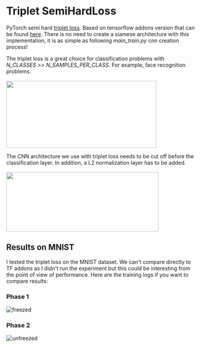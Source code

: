 # Triplet SemiHardLoss
PyTorch semi hard [triplet loss](https://arxiv.org/pdf/1503.03832.pdf). Based on tensorflow addons version that can be found [here](https://www.tensorflow.org/addons/tutorials/losses_triplet). There is no need to create a siamese architecture with this implementation, it is as simple as following *main_train.py* cnn creation process!

The triplet loss is a great choice for classification problems with *N_CLASSES >> N_SAMPLES_PER_CLASS*. For example, face recognition problems. 
<br/><br/>
<img src="https://user-images.githubusercontent.com/18154355/61485418-1cbb1f00-a96f-11e9-8de8-3c46eef5a7dc.png" width="400" height="178" />

The CNN architecture we use with triplet loss needs to be cut off before the classification layer. In addition, a L2 normalization layer has to be added. 
<br/><br/>
<img src="https://user-images.githubusercontent.com/18154355/61485417-1cbb1f00-a96f-11e9-8d6a-94964ce8c4db.png" width="406" height="158" />

## Results on MNIST
I tested the triplet loss on the MNIST dataset. We can't compare directly to TF addons as I didn't run the experiment but this could be interesting from the point of view of performance. Here are the training logs if you want to compare results:

### Phase 1

![freezed](https://github.com/alfonmedela/TripletSemiHardLoss-PyTorch/blob/master/figures/freezed.PNG)

### Phase 2
![unfreezed](https://github.com/alfonmedela/TripletSemiHardLoss-PyTorch/blob/master/figures/unfreezed.PNG)
